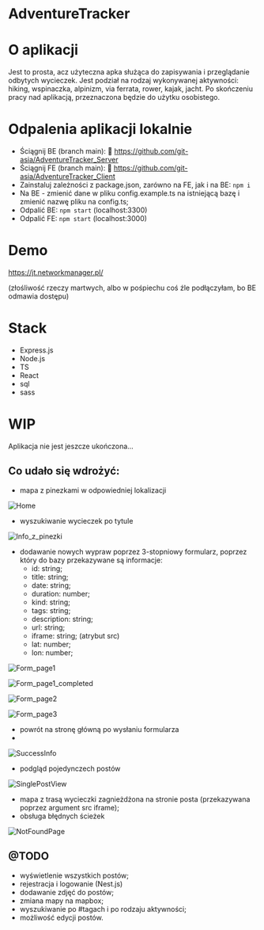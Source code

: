 # AdventureTracker

# O aplikacji

Jest to prosta, acz użyteczna apka służąca do zapisywania i przeglądanie odbytych wycieczek. Jest podział na rodzaj wykonywanej aktywności: hiking, wspinaczka, alpinizm, via ferrata, rower, kajak, jacht. Po skończeniu pracy nad aplikacją, przeznaczona będzie do użytku osobistego.

# Odpalenia aplikacji lokalnie
- Ściągnij BE (branch main):
🔗 https://github.com/git-asia/AdventureTracker_Server
- Ściągnij FE (branch main):
🔗 https://github.com/git-asia/AdventureTracker_Client
- Zainstaluj zależności z package.json, zarówno na FE, jak i na BE:
`npm i`
- Na BE - zmienić dane w pliku config.example.ts na istniejącą bazę i zmienić nazwę pliku na config.ts;
- Odpalić BE:  `npm start` (localhost:3300)
- Odpalić FE:  `npm start` (localhost:3000)

# Demo
https://jt.networkmanager.pl/

(złośliwość rzeczy martwych, albo w pośpiechu coś źle podłączyłam, bo BE odmawia dostępu)

# Stack
- Express.js
- Node.js
- TS
- React
- sql
- sass

# WIP

Aplikacja nie jest jeszcze ukończona...

## Co udało się wdrożyć:
- mapa z pinezkami w odpowiedniej lokalizacji

![Home](https://user-images.githubusercontent.com/94705253/231601932-c6e17c7e-1334-4649-a427-c8a45be50d2d.png)

- wyszukiwanie wycieczek po tytule

![Info_z_pinezki](https://user-images.githubusercontent.com/94705253/231602347-3d6bef39-737c-4565-8c22-4cac9453157d.png)

- dodawanie nowych wypraw poprzez 3-stopniowy formularz, poprzez który do bazy przekazywane są informacje:
	- id: string;  
	- title: string;  
	- date: string;  
	- duration: number;  
	- kind: string;  
	- tags: string;  
	- description: string;  
	- url: string;  
	- iframe: string;  (atrybut src)
	- lat: number;  
	- lon: number;

![Form_page1](https://user-images.githubusercontent.com/94705253/231602078-0ccafb98-f2a7-46be-8e23-91365c44b81d.png)

![Form_page1_completed](https://user-images.githubusercontent.com/94705253/231602097-9286dd25-3c0d-4bec-91a1-2f06607903d6.png)

![Form_page2](https://user-images.githubusercontent.com/94705253/231602118-39699e0a-30d2-4236-93fb-049b83736976.png)

![Form_page3](https://user-images.githubusercontent.com/94705253/231602123-0becd631-6f51-4e1f-90f6-31912b635672.png)

- powrót na stronę główną po wysłaniu formularza
- 
![SuccessInfo](https://user-images.githubusercontent.com/94705253/231602182-50f45f9c-1772-45cf-b152-3fe51231f0e1.png)


- podgląd pojedynczech postów

![SinglePostView](https://user-images.githubusercontent.com/94705253/231602213-ced5fab6-10d2-496e-8870-58382aa900e9.png)


- mapa z trasą wycieczki zagnieżdżona na stronie posta (przekazywana poprzez argument src iframe);
- obsługa błędnych ścieżek

![NotFoundPage](https://user-images.githubusercontent.com/94705253/231602274-982ef44d-a4e6-4cfc-a893-539f7d96e0aa.png)



## @TODO
- wyświetlenie wszystkich postów;
-  rejestracja i logowanie (Nest.js)
- dodawanie zdjęć do postów;
- zmiana mapy na mapbox;
- wyszukiwanie po #tagach i po rodzaju aktywności;
- możliwość edycji postów.
